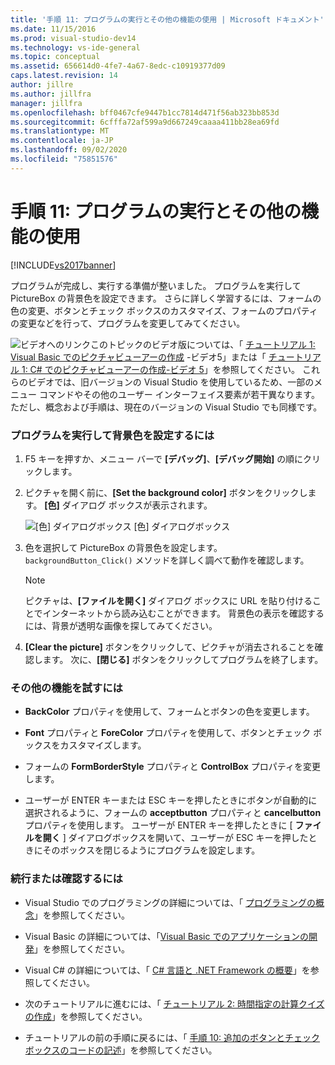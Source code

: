 ```yaml
---
title: '手順 11: プログラムの実行とその他の機能の使用 | Microsoft ドキュメント'
ms.date: 11/15/2016
ms.prod: visual-studio-dev14
ms.technology: vs-ide-general
ms.topic: conceptual
ms.assetid: 656614d0-4fe7-4a67-8edc-c10919377d09
caps.latest.revision: 14
author: jillre
ms.author: jillfra
manager: jillfra
ms.openlocfilehash: bff0467cfe9447b1cc7814d471f56ab323bb853d
ms.sourcegitcommit: 6cfffa72af599a9d667249caaaa411bb28ea69fd
ms.translationtype: MT
ms.contentlocale: ja-JP
ms.lasthandoff: 09/02/2020
ms.locfileid: "75851576"
---
```

# <a name="step-11-run-your-program-and-try-other-features"></a>手順 11: プログラムの実行とその他の機能の使用
[!INCLUDE[vs2017banner](../includes/vs2017banner.md)]

プログラムが完成し、実行する準備が整いました。 プログラムを実行して PictureBox の背景色を設定できます。 さらに詳しく学習するには、フォームの色の変更、ボタンとチェック ボックスのカスタマイズ、フォームのプロパティの変更などを行って、プログラムを変更してみてください。

 ![ビデオへのリンク](../data-tools/media/playvideo.gif "PlayVideo")このトピックのビデオ版については、「 [チュートリアル 1: Visual Basic でのピクチャビューアーの作成](https://msdn.microsoft.com/vbasic/gg315356.aspx) -ビデオ5」または「 [チュートリアル 1: C# でのピクチャビューアーの作成-ビデオ 5](https://msdn.microsoft.com/vcsharp/gg278413.aspx)」を参照してください。 これらのビデオでは、旧バージョンの Visual Studio を使用しているため、一部のメニュー コマンドやその他のユーザー インターフェイス要素が若干異なります。 ただし、概念および手順は、現在のバージョンの Visual Studio でも同様です。

### <a name="to-run-your-program-and-set-the-background-color"></a>プログラムを実行して背景色を設定するには

1. F5 キーを押すか、メニュー バーで **[デバッグ]**、**[デバッグ開始]** の順にクリックします。

2. ピクチャを開く前に、**[Set the background color]** ボタンをクリックします。 **[色]** ダイアログ ボックスが表示されます。

     ![[色] ダイアログボックス](../ide/media/express-colordialog.png "Express_ColorDialog") [色] ダイアログボックス

3. 色を選択して PictureBox の背景色を設定します。 `backgroundButton_Click()` メソッドを詳しく調べて動作を確認します。

    > [!NOTE]
    > ピクチャは、**[ファイルを開く]** ダイアログ ボックスに URL を貼り付けることでインターネットから読み込むことができます。 背景色の表示を確認するには、背景が透明な画像を探してみてください。

4. **[Clear the picture]** ボタンをクリックして、ピクチャが消去されることを確認します。 次に、**[閉じる]** ボタンをクリックしてプログラムを終了します。

### <a name="to-try-other-features"></a>その他の機能を試すには

- **BackColor** プロパティを使用して、フォームとボタンの色を変更します。

- **Font** プロパティと **ForeColor** プロパティを使用して、ボタンとチェック ボックスをカスタマイズします。

- フォームの **FormBorderStyle** プロパティと **ControlBox** プロパティを変更します。

- ユーザーが ENTER キーまたは ESC キーを押したときにボタンが自動的に選択されるように、フォームの **acceptbutton** プロパティと **cancelbutton** プロパティを使用します。 ユーザーが ENTER キーを押したときに [ **ファイルを開く** ] ダイアログボックスを開いて、ユーザーが ESC キーを押したときにそのボックスを閉じるようにプログラムを設定します。

### <a name="to-continue-or-review"></a>続行または確認するには

- Visual Studio でのプログラミングの詳細については、「 [プログラミングの概念](https://msdn.microsoft.com/library/65c12cca-af4f-4017-886e-2dbc00a189d6)」を参照してください。

- Visual Basic の詳細については、「[Visual Basic でのアプリケーションの開発](https://msdn.microsoft.com/library/1e1c0c81-6d95-4167-a98b-44b1efb6d25f)」を参照してください。

- Visual C# の詳細については、「 [C# 言語と .NET Framework の概要](https://msdn.microsoft.com/library/0a2dff4e-cd84-42ff-8141-e89889b24081)」を参照してください。

- 次のチュートリアルに進むには、「 [チュートリアル 2: 時間指定の計算クイズの作成](../ide/tutorial-2-create-a-timed-math-quiz.md)」を参照してください。

- チュートリアルの前の手順に戻るには、「 [手順 10: 追加のボタンとチェックボックスのコードの記述](../ide/step-10-write-code-for-additional-buttons-and-a-check-box.md)」を参照してください。
